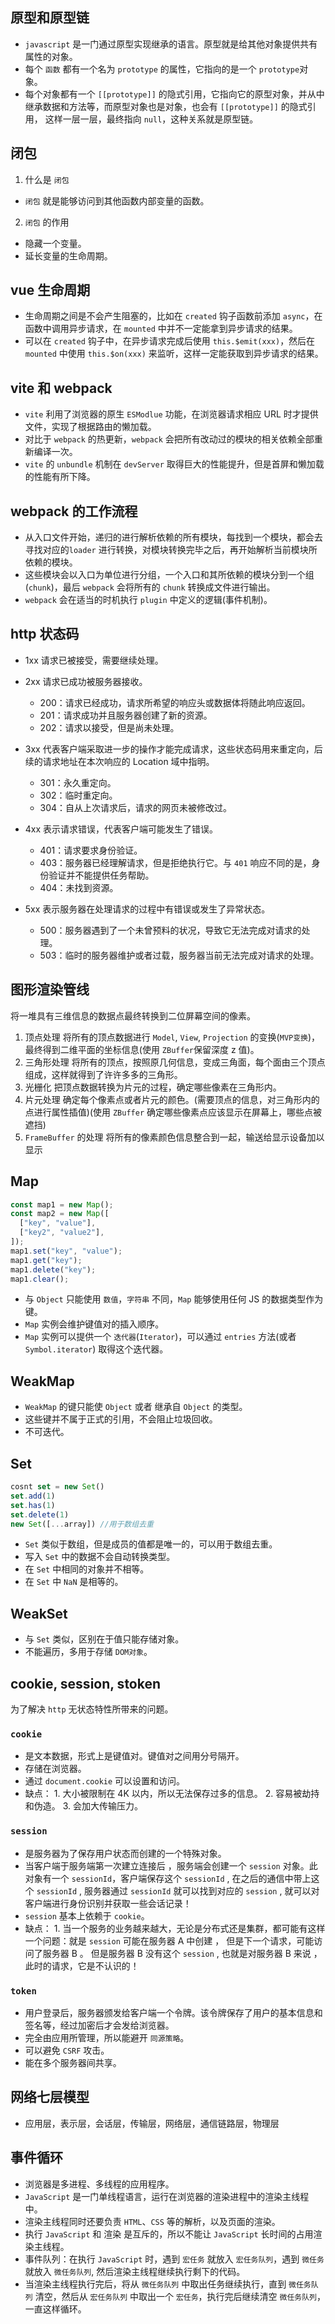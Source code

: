 ## 原型和原型链

- `javascript` 是一门通过原型实现继承的语言。原型就是给其他对象提供共有属性的对象。
- 每个 `函数` 都有一个名为 `prototype` 的属性，它指向的是一个 `prototype`对象。
- 每个对象都有一个 `[[prototype]]` 的隐式引用，它指向它的原型对象，并从中继承数据和方法等，而原型对象也是对象，也会有 `[[prototype]]` 的隐式引用，
  这样一层一层，最终指向 `null`，这种关系就是原型链。

## 闭包

1. 什么是 `闭包`

- `闭包` 就是能够访问到其他函数内部变量的函数。

2. `闭包` 的作用

- 隐藏一个变量。
- 延长变量的生命周期。

## vue 生命周期

- 生命周期之间是不会产生阻塞的，比如在 `created` 钩子函数前添加 `async`，在函数中调用异步请求，在 `mounted` 中并不一定能拿到异步请求的结果。
- 可以在 `created` 钩子中，在异步请求完成后使用 `this.$emit(xxx)`，然后在 `mounted` 中使用 `this.$on(xxx)` 来监听，这样一定能获取到异步请求的结果。

## vite 和 webpack

- `vite` 利用了浏览器的原生 `ESModlue` 功能，在浏览器请求相应 URL 时才提供文件，实现了根据路由的懒加载。
- 对比于 `webpack` 的热更新，`webpack` 会把所有改动过的模块的相关依赖全部重新编译一次。
- `vite` 的 `unbundle` 机制在 `devServer` 取得巨大的性能提升，但是首屏和懒加载的性能有所下降。

## webpack 的工作流程

- 从入口文件开始，递归的进行解析依赖的所有模块，每找到一个模块，都会去寻找对应的`loader` 进行转换，对模块转换完毕之后，再开始解析当前模块所依赖的模块。
- 这些模块会以入口为单位进行分组，一个入口和其所依赖的模块分到一个组(`chunk`)，最后 `webpack` 会将所有的 `chunk` 转换成文件进行输出。
- `webpack` 会在适当的时机执行 `plugin` 中定义的逻辑(事件机制)。

## http 状态码

- 1xx
  请求已被接受，需要继续处理。

- 2xx
  请求已成功被服务器接收。

  - 200：请求已经成功，请求所希望的响应头或数据体将随此响应返回。
  - 201：请求成功并且服务器创建了新的资源。
  - 202：请求以接受，但是尚未处理。

- 3xx
  代表客户端采取进一步的操作才能完成请求，这些状态码用来重定向，后续的请求地址在本次响应的 Location 域中指明。

  - 301：永久重定向。
  - 302：临时重定向。
  - 304：自从上次请求后，请求的网页未被修改过。

- 4xx
  表示请求错误，代表客户端可能发生了错误。

  - 401：请求要求身份验证。
  - 403：服务器已经理解请求，但是拒绝执行它。与 `401` 响应不同的是，身份验证并不能提供任务帮助。
  - 404：未找到资源。

- 5xx
  表示服务器在处理请求的过程中有错误或发生了异常状态。
  - 500：服务器遇到了一个未曾预料的状况，导致它无法完成对请求的处理。
  - 503：临时的服务器维护或者过载，服务器当前无法完成对请求的处理。

## 图形渲染管线

将一堆具有三维信息的数据点最终转换到二位屏幕空间的像素。

1. 顶点处理
   将所有的顶点数据进行 `Model`, `View`, `Projection` 的变换(`MVP变换`)，最终得到二维平面的坐标信息(使用 `ZBuffer`保留深度 z 值)。
2. 三角形处理
   将所有的顶点，按照原几何信息，变成三角面，每个面由三个顶点组成，这样就得到了许许多多的三角形。
3. 光栅化
   把顶点数据转换为片元的过程，确定哪些像素在三角形内。
4. 片元处理
   确定每个像素点或者片元的颜色。(需要顶点的信息，对三角形内的点进行属性插值)(使用 `ZBuffer` 确定哪些像素点应该显示在屏幕上，哪些点被遮挡)
5. `FrameBuffer` 的处理
   将所有的像素颜色信息整合到一起，输送给显示设备加以显示

## Map

```js
const map1 = new Map();
const map2 = new Map([
  ["key", "value"],
  ["key2", "value2"],
]);
map1.set("key", "value");
map1.get("key");
map1.delete("key");
map1.clear();
```

- 与 `Object` 只能使用 `数值`，`字符串` 不同，`Map` 能够使用任何 JS 的数据类型作为键。
- `Map` 实例会维护键值对的插入顺序。
- `Map` 实例可以提供一个 `迭代器`(`Iterator`)，可以通过 `entries` 方法(或者 `Symbol.iterator`) 取得这个迭代器。

## WeakMap

- `WeakMap` 的键只能使 `Object` 或者 继承自 `Object` 的类型。
- 这些键并不属于正式的引用，不会阻止垃圾回收。
- 不可迭代。

## Set

```js
cosnt set = new Set()
set.add(1)
set.has(1)
set.delete(1)
new Set([...array]) //用于数组去重
```

- `Set` 类似于数组，但是成员的值都是唯一的，可以用于数组去重。
- 写入 `Set` 中的数据不会自动转换类型。
- 在 `Set` 中相同的对象并不相等。
- 在 `Set` 中 `NaN` 是相等的。

## WeakSet

- 与 `Set` 类似，区别在于值只能存储对象。
- 不能遍历，多用于存储 `DOM对象`。

## cookie, session, stoken

为了解决 `http` 无状态特性所带来的问题。

### `cookie`

- 是文本数据，形式上是键值对。键值对之间用分号隔开。
- 存储在浏览器。
- 通过 `document.cookie` 可以设置和访问。
- 缺点： 1. 大小被限制在 4K 以内，所以无法保存过多的信息。 2. 容易被劫持和伪造。 3. 会加大传输压力。

### `session`

- 是服务器为了保存用户状态而创建的一个特殊对象。
- 当客户端于服务端第一次建立连接后 ，服务端会创建一个 `session` 对象。此对象有一个 `sessionId`，客户端保存这个 `sessionId` , 在之后的通信中带上这个 `sessionId` , 服务器通过 `sessionId` 就可以找到对应的 `session` , 就可以对客户端进行身份识别并获取一些会话记录！
- `session` 基本上依赖于 `cookie`。
- 缺点： 1. 当一个服务的业务越来越大，无论是分布式还是集群，都可能有这样一个问题：就是 `session` 可能在服务器 A 中创建 ， 但是下一个请求，可能访问了服务器 B 。 但是服务器 B 没有这个 `session` , 也就是对服务器 B 来说 ，此时的请求，它是不认识的！

### `token`

- 用户登录后，服务器颁发给客户端一个令牌。该令牌保存了用户的基本信息和签名等，经过加密后才会发给浏览器。
- 完全由应用所管理，所以能避开 `同源策略`。
- 可以避免 `CSRF` 攻击。
- 能在多个服务器间共享。

## 网络七层模型

- 应用层，表示层，会话层，传输层，网络层，通信链路层，物理层

## 事件循环

- 浏览器是多进程、多线程的应用程序。
- `JavaScript` 是一门单线程语言，运行在浏览器的渲染进程中的渲染主线程中。
- 渲染主线程同时还要负责 `HTML`、`CSS` 等的解析，以及页面的渲染。
- 执行 `JavaScript` 和 渲染 是互斥的，所以不能让 `JavaScript` 长时间的占用渲染主线程。
- 事件队列：在执行 `JavaScript` 时，遇到 `宏任务` 就放入 `宏任务队列`，遇到 `微任务` 就放入 `微任务队列`, 然后渲染主线程继续执行剩下的代码。
- 当渲染主线程执行完后，将从 `微任务队列` 中取出任务继续执行，直到 `微任务队列` 清空，然后从 `宏任务队列` 中取出一个 `宏任务`，执行完后继续清空 `微任务队列`，一直这样循环。
